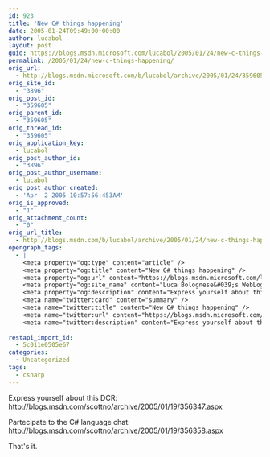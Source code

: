 ```yaml
---
id: 923
title: 'New C# things happening'
date: 2005-01-24T09:49:00+00:00
author: lucabol
layout: post
guid: https://blogs.msdn.microsoft.com/lucabol/2005/01/24/new-c-things-happening/
permalink: /2005/01/24/new-c-things-happening/
orig_url:
  - http://blogs.msdn.microsoft.com/b/lucabol/archive/2005/01/24/359605.aspx
orig_site_id:
  - "3896"
orig_post_id:
  - "359605"
orig_parent_id:
  - "359605"
orig_thread_id:
  - "359605"
orig_application_key:
  - lucabol
orig_post_author_id:
  - "3896"
orig_post_author_username:
  - lucabol
orig_post_author_created:
  - 'Apr  2 2005 10:57:56:453AM'
orig_is_approved:
  - "1"
orig_attachment_count:
  - "0"
orig_url_title:
  - http://blogs.msdn.com/b/lucabol/archive/2005/01/24/new-c-things-happening.aspx
opengraph_tags:
  - |
    <meta property="og:type" content="article" />
    <meta property="og:title" content="New C# things happening" />
    <meta property="og:url" content="https://blogs.msdn.microsoft.com/lucabol/2005/01/24/new-c-things-happening/" />
    <meta property="og:site_name" content="Luca Bolognese&#039;s WebLog" />
    <meta property="og:description" content="Express yourself about this DCR: http://blogs.msdn.com/scottno/archive/2005/01/19/356347.aspx Partecipate to the C# language chat: http://blogs.msdn.com/scottno/archive/2005/01/19/356358.aspx That's it." />
    <meta name="twitter:card" content="summary" />
    <meta name="twitter:title" content="New C# things happening" />
    <meta name="twitter:url" content="https://blogs.msdn.microsoft.com/lucabol/2005/01/24/new-c-things-happening/" />
    <meta name="twitter:description" content="Express yourself about this DCR: http://blogs.msdn.com/scottno/archive/2005/01/19/356347.aspx Partecipate to the C# language chat: http://blogs.msdn.com/scottno/archive/2005/01/19/356358.aspx That's it." />
    
restapi_import_id:
  - 5c011e0505e67
categories:
  - Uncategorized
tags:
  - csharp
---
```

<p align="left">
  Express yourself about this DCR: <a href="http://blogs.msdn.com/scottno/archive/2005/01/19/356347.aspx">http://blogs.msdn.com/scottno/archive/2005/01/19/356347.aspx</a>
</p>

<p align="left">
  Partecipate to the C# language chat: <a href="http://blogs.msdn.com/scottno/archive/2005/01/19/356358.aspx">http://blogs.msdn.com/scottno/archive/2005/01/19/356358.aspx</a>
</p>

<p align="left">
  That's it.
</p>